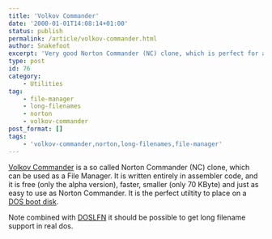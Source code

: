 ```yaml
---
title: 'Volkov Commander'
date: '2000-01-01T14:08:14+01:00'
status: publish
permalink: /article/volkov-commander.html
author: Snakefoot
excerpt: 'Very good Norton Commander (NC) clone, which is perfect for a boot disk.'
type: post
id: 76
category:
    - Utilities
tag:
    - file-manager
    - long-filenames
    - norton
    - volkov-commander
post_format: []
tags:
    - 'volkov-commander,norton,long-filenames,file-manager'
---
```

[Volkov Commander](http://egner-online.de/vc/ "Vsevolod V. Volkov") is a so called Norton Commander (NC) clone, which can be used as a File Manager. It is written entirely in assembler code, and it is free (only the alpha version), faster, smaller (only 70 KByte) and just as easy to use as Norton Commander. It is the perfect utiltity to place on a [DOS boot disk](/article/dos-bootdisk.html).  
  
 Note combined with [DOSLFN](/article/long-filename-backup.html) it should be possible to get long filename support in real dos.